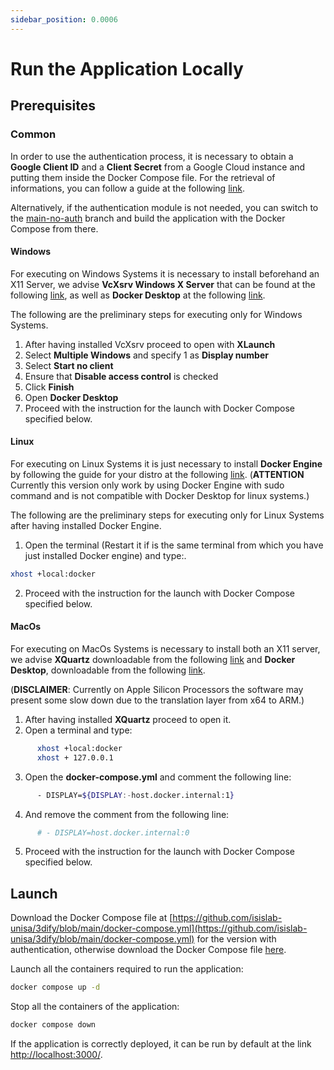 ```yaml
---
sidebar_position: 0.0006
---
```



# Run the Application Locally

## Prerequisites
### Common
In order to use the authentication process, it is necessary to obtain a **Google Client ID** and a **Client Secret** from a Google Cloud instance and putting them inside the Docker Compose file.
For the retrieval of informations, you can follow a guide at the following [link](https://www.balbooa.com/help/gridbox-documentation/integrations/other/google-client-id).

Alternatively, if the authentication module is not needed, you can switch to the [main-no-auth](https://github.com/isislab-unisa/3dify/tree/main-no-auth) branch and build the application with the Docker Compose from there.

#### Windows
For executing on Windows Systems it is necessary to install beforehand an X11 Server, we advise **VcXsrv Windows X Server** that can be found at the following [link](https://sourceforge.net/projects/vcxsrv/), as well as **Docker Desktop** at the following [link](https://www.docker.com/products/docker-desktop/).

The following are the preliminary steps for executing only for Windows Systems.

1. After having installed VcXsrv proceed to open with **XLaunch** 
2. Select **Multiple Windows** and specify 1 as **Display number**
3. Select **Start no client**
4. Ensure that **Disable access control** is checked
5. Click **Finish**
6. Open **Docker Desktop**
7. Proceed with the instruction for the launch with Docker Compose specified below.

#### Linux
For executing on Linux Systems it is just necessary to install **Docker Engine** by following the guide for your distro at the following [link](https://docs.docker.com/engine/). (**ATTENTION** Currently this version only work by using Docker Engine with sudo command and is not compatible with Docker Desktop for linux systems.)

The following are the preliminary steps for executing only for Linux Systems after having installed Docker Engine.

1. Open the terminal (Restart it if is the same terminal from which you have just installed Docker engine) and type:.
```bash
xhost +local:docker
```
2. Proceed with the instruction for the launch with Docker Compose specified below.
   
#### MacOs
For executing on MacOs Systems is necessary to install both an X11 server, we advise **XQuartz** downloadable from the following [link](https://www.xquartz.org/) and **Docker Desktop**, downloadable from the following [link](https://www.docker.com/products/docker-desktop/).

(**DISCLAIMER**: Currently on Apple Silicon Processors the software may present some slow down due to the translation layer from x64 to ARM.)

1. After having installed **XQuartz** proceed to open it.
2. Open a terminal and type:
```bash
      xhost +local:docker
      xhost + 127.0.0.1
```
3. Open the **docker-compose.yml** and comment the following line:
```bash
      - DISPLAY=${DISPLAY:-host.docker.internal:1}
```
4. And remove the comment from the following line:
```bash
      # - DISPLAY=host.docker.internal:0
```
5. Proceed with the instruction for the launch with Docker Compose specified below.

## Launch
Download the Docker Compose file at [https://github.com/isislab-unisa/3dify/blob/main/docker-compose.yml](https://github.com/isislab-unisa/3dify/blob/main/docker-compose.yml) for the version with authentication, otherwise download the Docker Compose file [here](https://github.com/isislab-unisa/3dify/blob/main-no-auth/docker-compose.yml).

Launch all the containers required to run the application:

```bash
docker compose up -d
```

Stop all the containers of the application:

```bash
docker compose down
```

If the application is correctly deployed, it can be run by default at the link [http://localhost:3000/](http://localhost:3000/).
